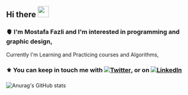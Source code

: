 ## Hi there  <img src="https://raw.githubusercontent.com/MartinHeinz/MartinHeinz/master/wave.gif" width="30px">
### :anatomical_heart: I'm Mostafa Fazli and I'm interested in programming and graphic design, 
Currently I'm Learning and Practicing courses and Algorithms,


### :fleur_de_lis: You can keep in touch me with [![Twitter][1.2]][1], or on [![LinkedIn][2.2]][2]

[1.2]: https://s4.uupload.ir/files/1534043159twitter-logo-transparent_q984.png (twitter icon without padding)
[2.2]: https://s4.uupload.ir/files/linkedin_logo_initials_chm3.png (LinkedIn icon without padding)


[1]: https://twitter.com/MosFazli
[2]: https://www.linkedin.com/in/MosFazli/

###
![Anurag's GitHub stats](https://github-readme-stats.vercel.app/api?username=MosFazli&show_icons=true&theme=highcontrast)
